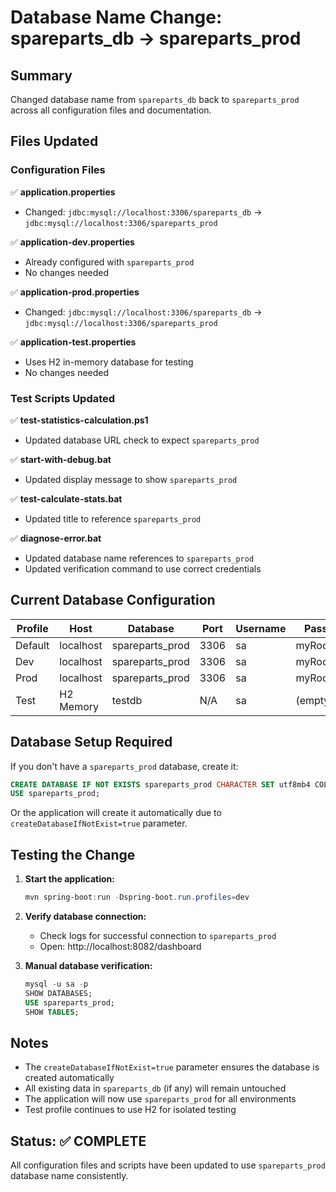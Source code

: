 # Database Name Change: spareparts_db → spareparts_prod

## Summary
Changed database name from `spareparts_db` back to `spareparts_prod` across all configuration files and documentation.

## Files Updated

### Configuration Files
✅ **application.properties**
- Changed: `jdbc:mysql://localhost:3306/spareparts_db` → `jdbc:mysql://localhost:3306/spareparts_prod`

✅ **application-dev.properties** 
- Already configured with `spareparts_prod`
- No changes needed

✅ **application-prod.properties**
- Changed: `jdbc:mysql://localhost:3306/spareparts_db` → `jdbc:mysql://localhost:3306/spareparts_prod`

✅ **application-test.properties**
- Uses H2 in-memory database for testing
- No changes needed

### Test Scripts Updated
✅ **test-statistics-calculation.ps1**
- Updated database URL check to expect `spareparts_prod`

✅ **start-with-debug.bat**
- Updated display message to show `spareparts_prod`

✅ **test-calculate-stats.bat**
- Updated title to reference `spareparts_prod`

✅ **diagnose-error.bat**
- Updated database name references to `spareparts_prod`
- Updated verification command to use correct credentials

## Current Database Configuration

| Profile | Host | Database | Port | Username | Password |
|---------|------|----------|------|----------|-----------|
| Default | localhost | spareparts_prod | 3306 | sa | myRoot@123 |
| Dev | localhost | spareparts_prod | 3306 | sa | myRoot@123 |
| Prod | localhost | spareparts_prod | 3306 | sa | myRoot@123 |
| Test | H2 Memory | testdb | N/A | sa | (empty) |

## Database Setup Required

If you don't have a `spareparts_prod` database, create it:

```sql
CREATE DATABASE IF NOT EXISTS spareparts_prod CHARACTER SET utf8mb4 COLLATE utf8mb4_unicode_ci;
USE spareparts_prod;
```

Or the application will create it automatically due to `createDatabaseIfNotExist=true` parameter.

## Testing the Change

1. **Start the application:**
   ```powershell
   mvn spring-boot:run -Dspring-boot.run.profiles=dev
   ```

2. **Verify database connection:**
   - Check logs for successful connection to `spareparts_prod`
   - Open: http://localhost:8082/dashboard

3. **Manual database verification:**
   ```sql
   mysql -u sa -p
   SHOW DATABASES;
   USE spareparts_prod;
   SHOW TABLES;
   ```

## Notes

- The `createDatabaseIfNotExist=true` parameter ensures the database is created automatically
- All existing data in `spareparts_db` (if any) will remain untouched
- The application will now use `spareparts_prod` for all environments
- Test profile continues to use H2 for isolated testing

## Status: ✅ COMPLETE

All configuration files and scripts have been updated to use `spareparts_prod` database name consistently.
